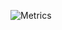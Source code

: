 ![Metrics](https://metrics.lecoq.io/evagenesis?template=terminal&base.metadata=0&achievements=1&achievements.threshold=C&achievements.secrets=true&achievements.display=detailed&achievements.limit=0&config.timezone=America%2FCayenne)
